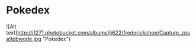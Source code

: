 # Pokedex
![Alt text]http://i1271.photobucket.com/albums/jj622/frederickchoe/Capture_zpsa9pbwqde.jpg "Pokedex")
